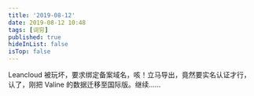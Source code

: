 ```yaml
---
title: '2019-08-12'
date: 2019-08-12 10:48
tags: [词穷]
published: true
hideInList: false
isTop: false
---
```


Leancloud 被玩坏，要求绑定备案域名，咳！立马导出，竟然要实名认证才行，认了，刚把 Valine 的数据迁移至国际版。继续……